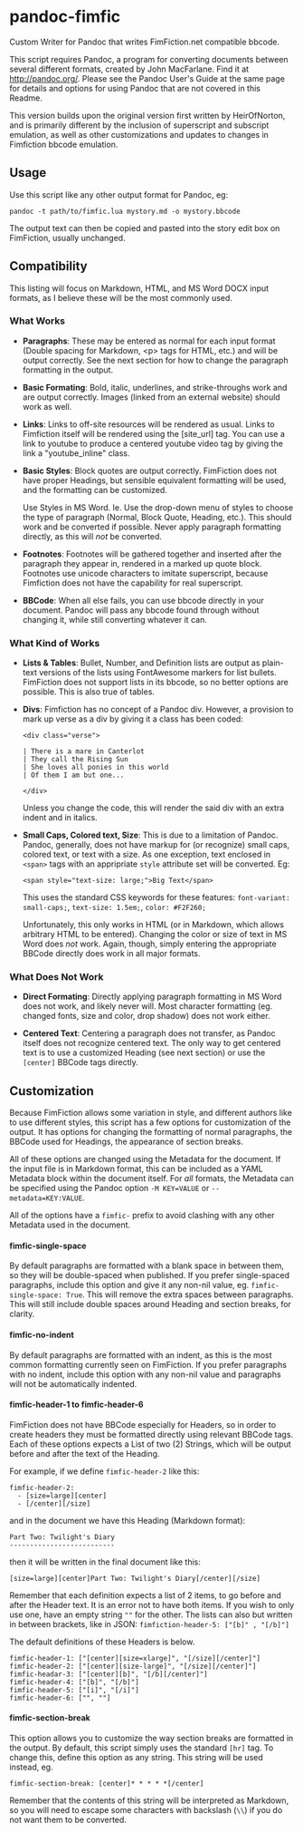 pandoc-fimfic
=============

Custom Writer for Pandoc that writes FimFiction.net compatible bbcode.

This script requires Pandoc, a program for converting documents between
several different formats, created by John MacFarlane. Find it at
<http://pandoc.org/>. Please see the Pandoc User's Guide at the
same page for details and options for using Pandoc that are not
covered in this Readme.

This version builds upon the original version first written by HeirOfNorton,
and is primarily different by the inclusion of superscript and subscript
emulation, as well as other customizations and updates to changes in 
Fimfiction bbcode emulation.

Usage
-----

Use this script like any other output format for Pandoc, eg:

    pandoc -t path/to/fimfic.lua mystory.md -o mystory.bbcode

The output text can then be copied and pasted into the story edit
box on FimFiction, usually unchanged.

Compatibility
-------------

This listing will focus on Markdown, HTML, and MS Word DOCX input
formats, as I believe these will be the most commonly used.

### What Works ###

*   **Paragraphs**: These may be entered as normal for each input
    format (Double spacing for Markdown, \<p> tags for HTML, etc.)
    and will be output correctly. See the next section for how
    to change the paragraph formatting in the output.

*   **Basic Formating**: Bold, italic, underlines, and strike-throughs
    work and are output correctly. Images (linked from an
    external website) should work as well.

*   **Links**: Links to off-site resources will be rendered as usual.
    Links to Fimfiction itself will be rendered using the \[site_url\] tag.
    You can use a link to youtube to produce a centered youtube video tag
    by giving the link a "youtube_inline" class.

*   **Basic Styles**: Block quotes are output correctly. FimFiction
    does not have proper Headings, but sensible equivalent formatting
    will be used, and the formatting can be customized.

    Use Styles in MS Word. Ie. Use the drop-down menu of styles to choose
    the type of paragraph (Normal, Block Quote, Heading, etc.). This
    should work and be converted if possible. Never apply paragraph
    formatting directly, as this will _not_ be converted.

*   **Footnotes**: Footnotes will be gathered together and inserted after
    the paragraph they appear in, rendered in a marked up quote block.
    Footnotes use unicode characters to imitate superscript, because
    Fimfiction does not have the capability for real superscript.

*   **BBCode**: When all else fails, you can use bbcode directly in
    your document. Pandoc will pass any bbcode found through without
    changing it, while still converting whatever it can.


### What Kind of Works ###

*   **Lists & Tables**: Bullet, Number, and Definition lists are output as
    plain-text versions of the lists using FontAwesome markers for list
    bullets. FimFiction does not support lists in its bbcode, so no better
    options are possible.
    This is also true of tables.
    
*   **Divs**: Fimfiction has no concept of a Pandoc div. However,
    a provision to mark up verse as a div by giving it a class has been coded:

        <div class="verse">

        | There is a mare in Canterlot
        | They call the Rising Sun
        | She loves all ponies in this world
        | Of them I am but one...

        </div>
        
    Unless you change the code, this will render the said div with an extra
    indent and in italics.

*   **Small Caps, Colored text, Size**: This is due to a limitation of
    Pandoc. Pandoc, generally, does not have markup for (or recognize)
    small caps, colored text, or text with a size. As one exception,
    text enclosed in `<span>` tags with an appripriate `style` attribute
    set will be converted. Eg:
    
        <span style="text-size: large;">Big Text</span>

    This uses the standard CSS keywords for these features:
    `font-variant: small-caps;`,
    `text-size: 1.5em;`,
    `color: #F2F260;`

    Unfortunately, this only works in HTML (or in Markdown, which allows
    arbitrary HTML to be entered). Changing the color or size of text
    in MS Word does _not_ work. Again, though, simply entering the
    appropriate BBCode directly does work in all major formats.

### What Does Not Work ###

*   **Direct Formating**: Directly applying paragraph formatting in
    MS Word does not work, and likely never will. Most character
    formatting (eg. changed fonts, size and color, drop shadow) does
    not work either.

*   **Centered Text**: Centering a paragraph does not transfer, as Pandoc
    itself does not recognize centered text. The only way to get centered
    text is to use a customized Heading (see next section) or use the
    `[center]` BBCode tags directly.

Customization
-------------

Because FimFiction allows some variation in style, and different authors
like to use different styles, this script has a few options for
customization of the output. It has options for changing the formatting
of normal paragraphs, the BBCode used for Headings, the appearance of
section breaks.

All of these options are changed using the Metadata for the document.
If the input file is in Markdown format, this can be included as a
YAML Metadata block within the document itself. For _all_ formats,
the Metadata can be specified using the Pandoc option
`-M KEY=VALUE` or `--metadata=KEY:VALUE`.

All of the options have a `fimfic-` prefix to avoid clashing with any
other Metadata used in the document.

#### fimfic-single-space ####

By default paragraphs are formatted with a blank space in between them,
so they will be double-spaced when published. If you prefer single-spaced
paragraphs, include this option and give it any non-nil value, eg.
`fimfic-single-space: True`. This will remove the extra spaces between
paragraphs. This will still include double spaces around Heading and
section breaks, for clarity.

#### fimfic-no-indent ####

By default paragraphs are formatted with an indent, as this is the most
common formatting currently seen on FimFiction. If you prefer paragraphs
with no indent, include this option with any non-nil value and paragraphs
will not be automatically indented.

#### fimfic-header-1 to fimfic-header-6 ####

FimFiction does not have BBCode especially for Headers, so in order to
create headers they must be formatted directly using relevant BBCode
tags. Each of these options expects a List of two (2) Strings, which will
be output before and after the text of the Heading.

For example, if we define `fimfic-header-2` like this:

    fimfic-header-2:
      - [size=large][center]
      - [/center][/size]

and in the document we have this Heading (Markdown format):

    Part Two: Twilight's Diary
    --------------------------

then it will be written in the final document like this:

    [size=large][center]Part Two: Twilight's Diary[/center][/size]

Remember that each definition expects a list of 2 items, to go before
and after the Header text. It is an error not to have both items.
If you wish to only use one, have an empty string `""` for the other.
The lists can also but written in between brackets, like in JSON:
`fimfiction-header-5: ["[b]" , "[/b]"]`

The default definitions of these Headers is below.

    fimfic-header-1: ["[center][size=xlarge]", "[/size][/center]"]
    fimfic-header-2: ["[center][size-large]", "[/size][/center]"]
    fimfic-headar-3: ["[center][b]", "[/b][/center]"]
    fimfic-header-4: ["[b]", "[/b]"]
    fimfic-header-5: ["[i]", "[/i]"]
    fimfic-header-6: ["", ""]

#### fimfic-section-break ####

This option allows you to customize the way section breaks are
formatted in the output. By default, this script simply uses
the standard `[hr]` tag. To change this, define this option as
any string. This string will be used instead, eg.

    fimfic-section-break: [center]* * * * *[/center]

Remember that the contents of this string will be interpreted as
Markdown, so you will need to escape some characters with backslash
(` \\ `) if you do not want them to be converted.
